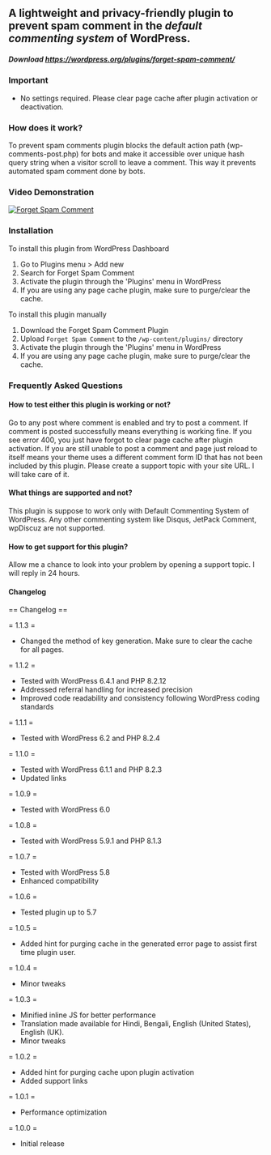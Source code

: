 ## A lightweight and privacy-friendly plugin to prevent spam comment in the *default commenting system* of WordPress.

##### Download https://wordpress.org/plugins/forget-spam-comment/

### Important
* No settings required. Please clear page cache after plugin activation or deactivation.

### How does it work? 
To prevent spam comments plugin blocks the default action path (wp-comments-post.php) for bots and make it accessible over unique hash query string when a visitor scroll to leave a comment. This way it prevents automated spam comment done by bots.

### Video Demonstration 

[![Forget Spam Comment](https://i.imgur.com/RhxL0Ba.png)](https://www.youtube.com/watch?v=uwIfk08GSwk)

### Installation 

To install this plugin from WordPress Dashboard

1. Go to Plugins menu > Add new
1. Search for Forget Spam Comment
1. Activate the plugin through the 'Plugins' menu in WordPress
1. If you are using any page cache plugin, make sure to purge/clear the cache.

To install this plugin manually

1. Download the Forget Spam Comment Plugin
1. Upload `Forget Spam Comment` to the `/wp-content/plugins/` directory
1. Activate the plugin through the 'Plugins' menu in WordPress
1. If you are using any page cache plugin, make sure to purge/clear the cache.

### Frequently Asked Questions

#### How to test either this plugin is working or not? 
Go to any post where comment is enabled and try to post a comment. If comment is posted successfully means everything is working fine. If you see error 400, you just have forgot to clear page cache after plugin activation. If you are still unable to post a comment and page just reload to itself means your theme uses a different comment form ID that has not been included by this plugin. Please create a support topic with your site URL. I will take care of it.

####  What things are supported and not? 
This plugin is suppose to work only with Default Commenting System of WordPress. Any other commenting system like Disqus, JetPack Comment, wpDiscuz are not supported. 

####  How to get support for this plugin?
Allow me a chance to look into your problem by opening a support topic. I will reply in 24 hours.

#### Changelog

== Changelog ==

= 1.1.3 =
* Changed the method of key generation. Make sure to clear the cache for all pages.

= 1.1.2 =
* Tested with WordPress 6.4.1 and PHP 8.2.12
* Addressed referral handling for increased precision
* Improved code readability and consistency following WordPress coding standards

= 1.1.1 =
* Tested with WordPress 6.2 and PHP 8.2.4

= 1.1.0 =
* Tested with WordPress 6.1.1 and PHP 8.2.3
* Updated links

= 1.0.9 =
* Tested with WordPress 6.0

= 1.0.8 =
* Tested with WordPress 5.9.1 and PHP 8.1.3

= 1.0.7 =
* Tested with WordPress 5.8
* Enhanced compatibility

= 1.0.6 =
* Tested plugin up to 5.7

= 1.0.5 =
* Added hint for purging cache in the generated error page to assist first time plugin user.

= 1.0.4 =
* Minor tweaks

= 1.0.3 =
* Minified inline JS for better performance
* Translation made available for Hindi, Bengali, English (United States), English (UK).
* Minor tweaks 

= 1.0.2 =
* Added hint for purging cache upon plugin activation
* Added support links

= 1.0.1 =
* Performance optimization

= 1.0.0 =
* Initial release
